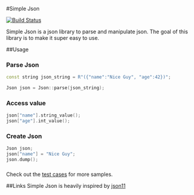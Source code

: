 #Simple Json

[![Build Status](https://travis-ci.org/darkdukey/simple-json.svg?branch=master)](https://travis-ci.org/darkdukey/simple-json)

Simple Json is a json library to parse and manipulate json. The goal of this library is to make it super easy to use.

##Usage

### Parse Json

```cpp
const string json_string = R"({"name":"Nice Guy", "age":42})";

Json json = Json::parse(json_string);
```

### Access value
```cpp
json["name"].string_value();
json["age"].int_value();
```

### Create Json
```cpp
Json json;
json["name"] = "Nice Guy";
json.dump();
```

###

Check out the [test cases](https://github.com/darkdukey/simple-json/blob/master/test.cpp) for more samples.

##Links
Simple Json is heavily inspired by [json11](https://github.com/dropbox/json11)